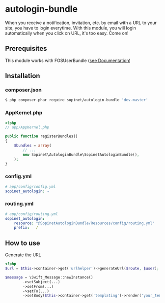 autologin-bundle
================

When you receive a notification, invitation, etc. by email with a URL to your site, you have to login everytime.
With this module, you will login automatically when you click on URL, it's too easy.
Come on!

## Prerequisites

This module works with FOSUserBundle ([see Documentation](https://github.com/FriendsOfSymfony/FOSUserBundle))

## Installation

### composer.json

``` bash
$ php composer.phar require sopinet/autologin-bundle 'dev-master'
```

### AppKernel.php

``` php
<?php
// app/AppKernel.php

public function registerBundles()
{
    $bundles = array(
        // ...
        new Sopinet\AutologinBundle\SopinetAutologinBundle(),
    );
}
```

### config.yml

``` yaml
# app/config/config.yml
sopinet_autologin: ~

```

### routing.yml

``` yaml
# app/config/routing.yml
sopinet_autologin:
    resource: "@SopinetAutologinBundle/Resources/config/routing.yml"
    prefix:   /

```

## How to use

Generate the URL

``` php
<?php
$url = $this->container->get('urlhelper')->generateUrl($route, $user);

$message = \Swift_Message::newInstance()
		->setSubject(...)
		->setFrom(...)
		->setTo(...)
		->setBody($this->container->get('templating')->render('your_template.html.twig', array('url' => $url)), 'text/html');
```

